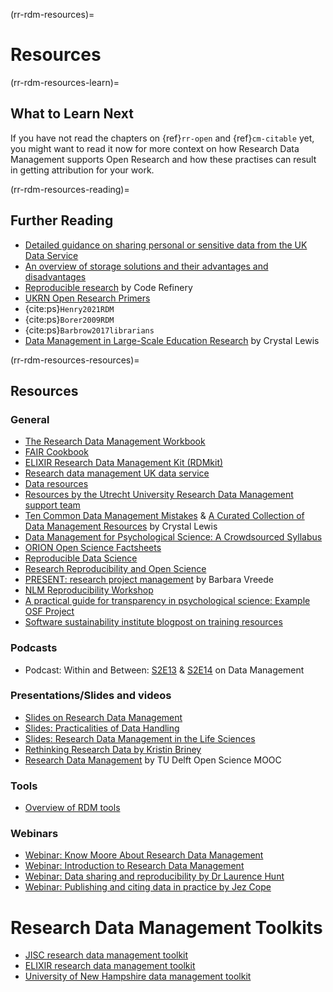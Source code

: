 (rr-rdm-resources)=
# Resources

(rr-rdm-resources-learn)=
## What to Learn Next

If you have not read the chapters on {ref}`rr-open` and {ref}`cm-citable` yet, you might want to read it now for more context on how Research Data Management supports Open Research and how these practises can result in getting attribution for your work.

(rr-rdm-resources-reading)=
## Further Reading

- [Detailed guidance on sharing personal or sensitive data from the UK Data Service](https://www.ukdataservice.ac.uk/manage-data/legal-ethical/consent-data-sharing.aspx)
- [An overview of storage solutions and their advantages and disadvantages](https://web.archive.org/web/20180605213316/http://datasupport.researchdata.nl/en/start-the-course/iii-the-research-phase/storing-data/)
- [Reproducible research](https://coderefinery.github.io/reproducible-research/) by Code Refinery
- [UKRN Open Research Primers](https://www.ukrn.org/primers/)
- {cite:ps}`Henry2021RDM`
- {cite:ps}`Borer2009RDM`
- {cite:ps}`Barbrow2017librarians`
- [Data Management in Large-Scale Education Research](https://datamgmtinedresearch.com/) by Crystal Lewis

(rr-rdm-resources-resources)=
## Resources

### General

- [The Research Data Management Workbook](https://doi.org/10.7907/z6czh-7zx60)
- [FAIR Cookbook](https://faircookbook.elixir-europe.org/content/home.html)
- [ELIXIR Research Data Management Kit (RDMkit)](https://rdmkit.elixir-europe.org/)
- [Research data management UK data service](https://ukdataservice.ac.uk/learning-hub/research-data-management/)
- [Data resources](https://chanzuckerberg.github.io/open-science/data_sharing/overview)
- [Resources by the Utrecht University Research Data Management support team](https://zenodo.org/communities/uu-rdm-support/)
- [Ten Common Data Management Mistakes](https://cghlewis.com/talk/sssp_ecf/) & [A Curated Collection of Data Management Resources](https://cghlewis.com/blog/data_mgmt_resources/) by Crystal Lewis 
- [Data Management for Psychological Science: A Crowdsourced Syllabus](https://docs.google.com/document/d/1z15bL9cP84re6d4zdkO60q06lnknnN3xEktN7GnLFFQ/edit)
- [ORION Open Science Factsheets](https://www.orion-openscience.eu/publications/training-materials/201808/factsheets)
- [Reproducible Data Science](https://ecorepsci.github.io/reproducible-science/index.html)
- [Research Reproducibility and Open Science](https://guides.uflib.ufl.edu/reproducibility/lessons)
- [PRESENT: research project management](https://www.youtube.com/watch?v=tBGLRXUbCrU&t=524s) by Barbara Vreede
- [NLM Reproducibility Workshop](https://nlm-repro.github.io/)
- [A practical guide for transparency in psychological science: Example OSF Project](https://osf.io/xf6ug/)
- [Software sustainability institute blogpost on training resources](https://www.software.ac.uk/blog/2023-06-20-signpost-training-resources)

### Podcasts

- Podcast: Within and Between: [S2E13](https://open.spotify.com/episode/6klHxGUi0v5m5pTFUHbkC4?si=f681d9091fd0490d&nd=1) & [S2E14](https://open.spotify.com/episode/27SXLCsjhtvh4LyfaRIG92?si=9ab8715953584d46&nd=1) on Data Management

### Presentations/Slides and videos

- [Slides on Research Data Management](https://doi.org/10.5281/zenodo.4048591)
- [Slides: Practicalities of Data Handling](https://doi.org/10.5281/zenodo.5078264)
- [Slides: Research Data Management in the Life Sciences](https://osf.io/mvrny/)
- [Rethinking Research Data by Kristin Briney ](https://www.youtube.com/watch?v=dXKbkpilQME)
- [Research Data Management](https://www.youtube.com/watch?v=QRy2uGTpEcQ) by TU Delft Open Science MOOC

### Tools

- [Overview of RDM tools](https://rdmkit.elixir-europe.org/index.html)

### Webinars

- [Webinar: Know Moore About Research Data Management](https://www.youtube.com/watch?v=NCUT6MA-zVA)
- [Webinar: Introduction to Research Data Management](https://www.youtube.com/watch?v=duDCcV8xhQo)
- [Webinar: Data sharing and reproducibility by Dr Laurence Hunt](https://vimeo.com/668640629)
- [Webinar: Publishing and citing data in practice by Jez Cope](https://youtu.be/PpMOkTnBMlI)

# Research Data Management Toolkits

- [JISC research data management toolkit](https://www.jisc.ac.uk/guides/rdm-toolkit)
- [ELIXIR research data management toolkit](https://rdm.elixir-europe.org/index.html)
- [University of New Hampshire data management toolkit](https://libraryguides.unh.edu/datamanagement)


